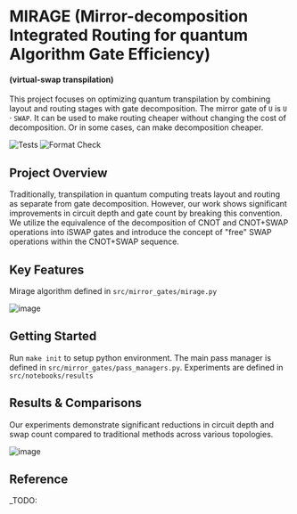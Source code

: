 # MIRAGE (Mirror-decomposition Integrated Routing for quantum Algorithm Gate Efficiency)

#### (virtual-swap transpilation)

This project focuses on optimizing quantum transpilation by combining layout and routing stages with gate decomposition. The mirror gate of $\texttt{U}$ is $\texttt{U} \cdot \texttt{SWAP}$. It can be used to make routing cheaper without changing the cost of decomposition. Or in some cases, can make decomposition cheaper.

![Tests](https://github.com/Pitt-JonesLab/mirror-gates/actions/workflows/tests.yml/badge.svg?branch=main)
![Format Check](https://github.com/Pitt-JonesLab/mirror-gates/actions/workflows/format-check.yml/badge.svg?branch=main)

## Project Overview

Traditionally, transpilation in quantum computing treats layout and routing as separate from gate decomposition. However, our work shows significant improvements in circuit depth and gate count by breaking this convention. We utilize the equivalence of the decomposition of CNOT and CNOT+SWAP operations into iSWAP gates and introduce the concept of "free" SWAP operations within the CNOT+SWAP sequence.

## Key Features

Mirage algorithm defined in `src/mirror_gates/mirage.py`

![image](https://github.com/Pitt-JonesLab/mirror-gates/assets/47376937/08408089-561a-4799-9904-a2637d829edd)

## Getting Started

Run `make init` to setup python environment. The main pass manager is defined in `src/mirror_gates/pass_managers.py`. Experiments are defined in `src/notebooks/results`

## Results & Comparisons

Our experiments demonstrate significant reductions in circuit depth and swap count compared to traditional methods across various topologies.

![image](https://github.com/Pitt-JonesLab/mirror-gates/assets/47376937/81653cab-24c1-4170-ac5a-438c94d2bab3)

## Reference

\_TODO:
